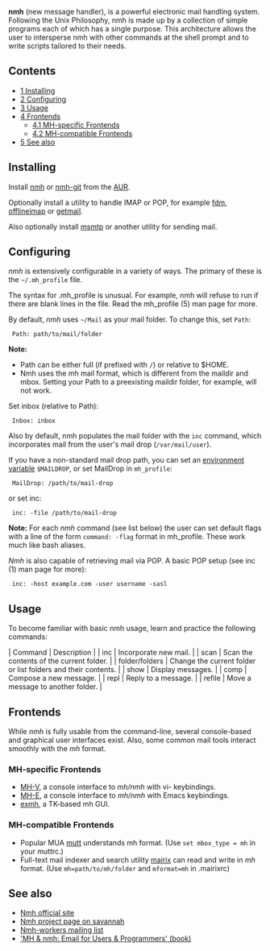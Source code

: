 **nmh** (new message handler), is a powerful electronic mail handling system. Following the Unix Philosophy, nmh is made up by a collection of simple programs each of which has a single purpose. This architecture allows the user to intersperse nmh with other commands at the shell prompt and to write scripts tailored to their needs.

## Contents

*   [1 Installing](#Installing)
*   [2 Configuring](#Configuring)
*   [3 Usage](#Usage)
*   [4 Frontends](#Frontends)
    *   [4.1 MH-specific Frontends](#MH-specific_Frontends)
    *   [4.2 MH-compatible Frontends](#MH-compatible_Frontends)
*   [5 See also](#See_also)

## Installing

Install [nmh](https://aur.archlinux.org/packages/nmh/) or [nmh-git](https://aur.archlinux.org/packages/nmh-git/) from the [AUR](/index.php/AUR "AUR").

Optionally install a utility to handle IMAP or POP, for example [fdm](https://www.archlinux.org/packages/?name=fdm), [offlineimap](https://www.archlinux.org/packages/?name=offlineimap) or [getmail](https://www.archlinux.org/packages/?name=getmail).

Also optionally install [msmtp](https://www.archlinux.org/packages/?name=msmtp) or another utility for sending mail.

## Configuring

_nmh_ is extensively configurable in a variety of ways. The primary of these is the `~/.mh_profile` file.

The syntax for .mh_profile is unusual. For example, nmh will refuse to run if there are blank lines in the file. Read the mh_profile (5) man page for more.

By default, _nmh_ uses `~/Mail` as your mail folder. To change this, set `Path`:

```
 Path: path/to/mail/folder

```

**Note:**

*   Path can be either full (if prefixed with `/`) or relative to $HOME.
*   Nmh uses the mh mail format, which is different from the maildir and mbox. Setting your Path to a preexisting maildir folder, for example, will not work.

Set inbox (relative to Path):

```
 Inbox: inbox

```

Also by default, nmh populates the mail folder with the `inc` command, which incorporates mail from the user's mail drop (`/var/mail/user`).

If you have a non-standard mail drop path, you can set an [environment variable](/index.php/Environment_variable "Environment variable") `$MAILDROP`, or set MailDrop in `mh_profile`:

```
 MailDrop: /path/to/mail-drop

```

or set inc:

```
 inc: -file /path/to/mail-drop

```

**Note:** For each _nmh_ command (see list below) the user can set default flags with a line of the form `command: -flag` format in mh_profile. These work much like bash aliases.

_Nmh_ is also capable of retrieving mail via POP. A basic POP setup (see inc (1) man page for more):

```
 inc: -host example.com -user username -sasl

```

## Usage

To become familiar with basic nmh usage, learn and practice the following commands:

| Command | Description |
| inc | Incorporate new mail. |
| scan | Scan the contents of the current folder. |
| folder/folders | Change the current folder or list folders and their contents. |
| show | Display messages. |
| comp | Compose a new message. |
| repl | Reply to a message. |
| refile | Move a message to another folder. |

## Frontends

While _nmh_ is fully usable from the command-line, several console-based and graphical user interfaces exist. Also, some common mail tools interact smoothly with the _mh_ format.

### MH-specific Frontends

*   [MH-V](http://www.hep.wisc.edu/~rader/mh-v/), a console interface to _mh/nmh_ with vi- keybindings.
*   [MH-E](http://www.beedub.com/exmh/), a console interface to _mh/nmh_ with Emacs keybindings.
*   [exmh](http://mh-e.sourceforge.net/), a TK-based mh GUI.

### MH-compatible Frontends

*   Popular MUA [mutt](/index.php/Mutt "Mutt") understands mh format. (Use `set mbox_type = mh` in your muttrc.)
*   Full-text mail indexer and search utility [mairix](http://www.rpcurnow.force9.co.uk/mairix/) can read and write in _mh_ format. (Use `mh=path/to/mh/folder` and `mformat=mh` in .mairixrc)

## See also

*   [Nmh official site](http://www.nongnu.org/nmh/)
*   [Nmh project page on savannah](http://savannah.nongnu.org/projects/nmh/)
*   [Nmh-workers mailing list](https://lists.nongnu.org/mailman/listinfo/nmh-workers)
*   ['MH & nmh: Email for Users & Programmers' (book)](http://rand-mh.sourceforge.net/book/)